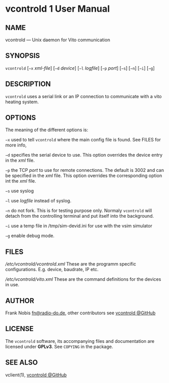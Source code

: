 vcontrold 1 User Manual
=======================

NAME
----

vcontrold — Unix daemon for Vito communication

SYNOPSIS
--------

`vcontrold` [`−x` *xml-file*] [`−d` *device*] [`−l` *logfile*] [`−p` *port*] [`−s`] [`−n`] [`−i`] [`−g`]

DESCRIPTION
-----------

`vcontrold` uses a serial link or an IP connection to communicate with a vito heating system.

OPTIONS
-------

The meaning of the different options is:

`−x`
  used to tell `vcontrold` where the main config file is found. See FILES for more info,

`−d`
  specifies the serial device to use. This option overrides the device entry in the *xml* file.

`−p`
  the TCP *port* to use for remote connections. The default is 3002 and can be specified in the *xml* file. This option overrides the corresponding option int the *xml* file.

`−s`
  use syslog

`−l`
  use *logfile* instead of syslog.

`−n`
  do not fork. This is for testing purpose only. Normaly `vcontrold` will detach from the controlling terminal and put itself into the background.

`−i`
  use a temp file in /tmp/sim-devid.ini for use with the vsim simulator

`−g`
  enable debug mode.

FILES
-----

*/etc/vcontrold/vcontrold.xml*
  These are the programm specific configurations. E.g. device, baudrate, IP etc.

*/etc/vcontrold/vito.xml*
  These are the command definitions for the devices in use.

AUTHOR
------

Frank Nobis <fn@radio-do.de>,
other contributors see [vcontrold @GitHub](https://github.com/openv/vcontrold)

LICENSE
-------

The `vcontrold` software, its accompanying files and documentation are licensed under **GPLv3**.
See `COPYING` in the package.

SEE ALSO
--------

vclient(1), [vcontrold @GitHub](https://github.com/openv/vcontrold)
